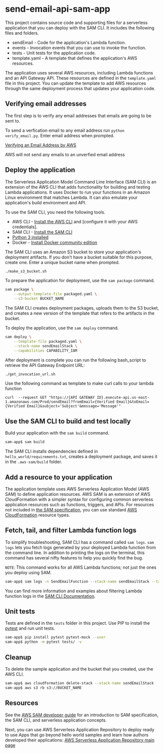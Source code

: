 # send-email-api-sam-app

This project contains source code and supporting files for a serverless application that you can deploy with the SAM CLI. It includes the following files and folders.

- sendEmail - Code for the application's Lambda function.
- events - Invocation events that you can use to invoke the function.
- tests - Unit tests for the application code. 
- template.yaml - A template that defines the application's AWS resources.

The application uses several AWS resources, including Lambda functions and an API Gateway API. These resources are defined in the `template.yaml` file in this project. You can update the template to add AWS resources through the same deployment process that updates your application code.

## Verifying email addresses
The first step is to verify any email addresses that emails are going to be sent to.

To send a verfication email to any email address run `python verify_email.py`. Enter email address when prompted. 

[Verifying an Email Address by AWS](https://docs.aws.amazon.com/ses/latest/DeveloperGuide/verify-email-addresses-procedure.html)

AWS will not send any emails to an unverfied email address

## Deploy the application

The Serverless Application Model Command Line Interface (SAM CLI) is an extension of the AWS CLI that adds functionality for building and testing Lambda applications. It uses Docker to run your functions in an Amazon Linux environment that matches Lambda. It can also emulate your application's build environment and API.

To use the SAM CLI, you need the following tools.

* AWS CLI - [Install the AWS CLI](https://docs.aws.amazon.com/cli/latest/userguide/cli-chap-install.html) and [configure it with your AWS credentials].
* SAM CLI - [Install the SAM CLI](https://docs.aws.amazon.com/serverless-application-model/latest/developerguide/serverless-sam-cli-install.html)
* [Python 3 installed](https://www.python.org/downloads/)
* Docker - [Install Docker community edition](https://hub.docker.com/search/?type=edition&offering=community)

The SAM CLI uses an Amazon S3 bucket to store your application's deployment artifacts. If you don't have a bucket suitable for this purpose, create one. Enter a unique bucket name when prompted.

```bash
./make_s3_bucket.sh
```

To prepare the application for deployment, use the `sam package` command.

```bash
sam package \
    --output-template-file packaged.yaml \
    --s3-bucket BUCKET_NAME
```

The SAM CLI creates deployment packages, uploads them to the S3 bucket, and creates a new version of the template that refers to the artifacts in the bucket. 

To deploy the application, use the `sam deploy` command.

```bash
sam deploy \
    --template-file packaged.yaml \
    --stack-name sendEmailStack \
    --capabilities CAPABILITY_IAM
```

After deployment is complete you can run the following bash_script to retrieve the API Gateway Endpoint URL:

```bash
./get_invocation_url.sh
``` 
Use the following command as template to make curl calls to your lambda function
```
curl  --request GET "https://{API GATEWAY ID}.execute-api.us-east-1.amazonaws.com/Prod/sendEmail?fromEmail={Verified Email}&toEmail={Verified Email}&subject='Subject'&message='Message'"
```

## Use the SAM CLI to build and test locally

Build your application with the `sam build` command.

```bash
sam-app$ sam build
```

The SAM CLI installs dependencies defined in `hello_world/requirements.txt`, creates a deployment package, and saves it in the `.aws-sam/build` folder.

## Add a resource to your application
The application template uses AWS Serverless Application Model (AWS SAM) to define application resources. AWS SAM is an extension of AWS CloudFormation with a simpler syntax for configuring common serverless application resources such as functions, triggers, and APIs. For resources not included in [the SAM specification](https://github.com/awslabs/serverless-application-model/blob/master/versions/2016-10-31.md), you can use standard [AWS CloudFormation](https://docs.aws.amazon.com/AWSCloudFormation/latest/UserGuide/aws-template-resource-type-ref.html) resource types.

## Fetch, tail, and filter Lambda function logs

To simplify troubleshooting, SAM CLI has a command called `sam logs`. `sam logs` lets you fetch logs generated by your deployed Lambda function from the command line. In addition to printing the logs on the terminal, this command has several nifty features to help you quickly find the bug.

`NOTE`: This command works for all AWS Lambda functions; not just the ones you deploy using SAM.

```bash
sam-app$ sam logs -n SendEmailFunction --stack-name sendEmailStack --tail
```

You can find more information and examples about filtering Lambda function logs in the [SAM CLI Documentation](https://docs.aws.amazon.com/serverless-application-model/latest/developerguide/serverless-sam-cli-logging.html).

## Unit tests

Tests are defined in the `tests` folder in this project. Use PIP to install the [pytest](https://docs.pytest.org/en/latest/) and run unit tests.

```bash
sam-app$ pip install pytest pytest-mock --user
sam-app$ python -m pytest tests/ -v
```

## Cleanup

To delete the sample application and the bucket that you created, use the AWS CLI.

```bash
sam-app$ aws cloudformation delete-stack --stack-name sendEmailStack
sam-app$ aws s3 rb s3://BUCKET_NAME
```

## Resources

See the [AWS SAM developer guide](https://docs.aws.amazon.com/serverless-application-model/latest/developerguide/what-is-sam.html) for an introduction to SAM specification, the SAM CLI, and serverless application concepts.

Next, you can use AWS Serverless Application Repository to deploy ready to use Apps that go beyond hello world samples and learn how authors developed their applications: [AWS Serverless Application Repository main page](https://aws.amazon.com/serverless/serverlessrepo/)
